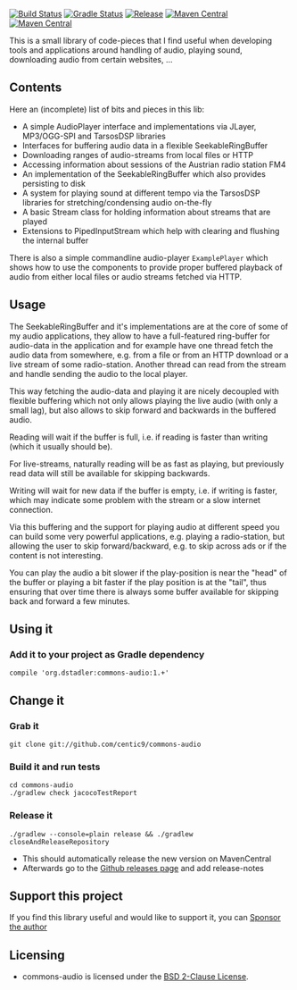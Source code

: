 [![Build Status](https://travis-ci.org/centic9/commons-audio.svg)](https://travis-ci.org/centic9/commons-audio)
[![Gradle Status](https://gradleupdate.appspot.com/centic9/commons-audio/status.svg?branch=master)](https://gradleupdate.appspot.com/centic9/commons-audio/status)
[![Release](https://img.shields.io/github/v/release/centic9/commons-audio.svg)](https://github.com/centic9/commons-audio/releases)
[![Maven Central](https://maven-badges.herokuapp.com/maven-central/org.dstadler/commons-audio/badge.svg?style=flat)](https://maven-badges.herokuapp.com/maven-central/org.dstadler/commons-audio)
[![Maven Central](https://img.shields.io/maven-central/v/org.dstadler/commons-audio.svg)](https://maven-badges.herokuapp.com/maven-central/org.dstadler/commons-audio)

This is a small library of code-pieces that I find useful when developing tools and applications around handling of
audio, playing sound, downloading audio from certain websites, ...

## Contents

Here an (incomplete) list of bits and pieces in this lib:
* A simple AudioPlayer interface and implementations via JLayer, MP3/OGG-SPI and TarsosDSP libraries
* Interfaces for buffering audio data in a flexible SeekableRingBuffer
* Downloading ranges of audio-streams from local files or HTTP
* Accessing information about sessions of the Austrian radio station FM4
* An implementation of the SeekableRingBuffer which also provides persisting to disk
* A system for playing sound at different tempo via the TarsosDSP libraries for stretching/condensing audio on-the-fly
* A basic Stream class for holding information about streams that are played
* Extensions to PipedInputStream which help with clearing and flushing the internal buffer

There is also a simple commandline audio-player `ExamplePlayer` which shows how to use the components to
provide proper buffered playback of audio from either local files or audio streams fetched via HTTP.   

## Usage

The SeekableRingBuffer and it's implementations are at the core of some of my audio applications, 
they allow to have a full-featured ring-buffer for audio-data in the application and for example 
have one thread fetch the audio data from somewhere, e.g. from a file or from an HTTP download or a
live stream of some radio-station. Another thread can read from the stream and handle sending the audio
to the local player. 

This way fetching the audio-data and playing it are nicely decoupled with flexible 
buffering which not only allows playing the live audio (with only a small lag), but also allows to 
skip forward and backwards in the buffered audio.

Reading will wait if the buffer is full, i.e. if reading is faster than writing (which it usually should be).

For live-streams, naturally reading will be as fast as playing, but previously read data will still be available
for skipping backwards.

Writing will wait for new data if the buffer is empty, i.e. if writing is faster, which may indicate some problem
with the stream or a slow internet connection.

Via this buffering and the support for playing audio at different speed you can build some very powerful
applications, e.g. playing a radio-station, but allowing the user to skip forward/backward, e.g. to skip
across ads or if the content is not interesting.

You can play the audio a bit slower if the play-position is near the "head" of the buffer or playing a bit 
faster if the play position is at the "tail", thus ensuring that over time there is always some buffer
available for skipping back and forward a few minutes.

## Using it

### Add it to your project as Gradle dependency

    compile 'org.dstadler:commons-audio:1.+'

## Change it

### Grab it

    git clone git://github.com/centic9/commons-audio

### Build it and run tests

	cd commons-audio
	./gradlew check jacocoTestReport

### Release it

    ./gradlew --console=plain release && ./gradlew closeAndReleaseRepository
    
* This should automatically release the new version on MavenCentral
* Afterwards go to the [Github releases page](https://github.com/centic9/commons-audio/releases) and add release-notes

## Support this project

If you find this library useful and would like to support it, you can [Sponsor the author](https://github.com/sponsors/centic9)

## Licensing

* commons-audio is licensed under the [BSD 2-Clause License].

[BSD 2-Clause License]: https://www.opensource.org/licenses/bsd-license.php

